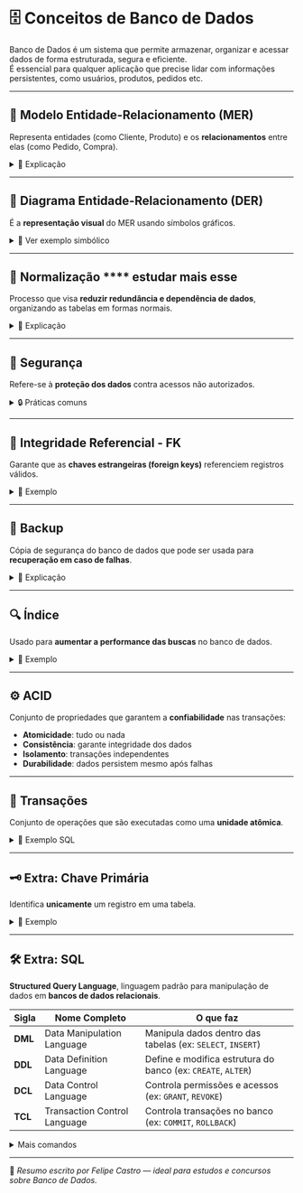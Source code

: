 # 🗄️ Conceitos de Banco de Dados

Banco de Dados é um sistema que permite armazenar, organizar e acessar dados de forma estruturada, segura e eficiente.  
É essencial para qualquer aplicação que precise lidar com informações persistentes, como usuários, produtos, pedidos etc.

---

## 🔗 Modelo Entidade-Relacionamento (MER)

Representa entidades (como Cliente, Produto) e os **relacionamentos** entre elas (como Pedido, Compra).

<details>
  <summary>💬 Explicação</summary>

Uma **entidade** representa algo do mundo real, com atributos próprios.  
Os **relacionamentos** mostram como essas entidades se conectam.

### Cardinalidade

Indica a quantidade de relacionamentos possíveis entre as entidades:

| Símbolo | Significado        |
| ------- | ------------------ |
| 1:1     | Um para um         |
| 1:N     | Um para muitos     |
| N:1     | Muitos para um     |
| N:N     | Muitos para muitos |

```diff
[Cliente]     1:N      [Pedido]        N:1       [Pagamento]
+ id         ---->     + id           ---->      + id
+ nome                 + data                    + valor
+ email                + cliente_id              + pedido_id

```

</details>

---

## 🧾 Diagrama Entidade-Relacionamento (DER)

É a **representação visual** do MER usando símbolos gráficos.

<details>
  <summary>📌 Ver exemplo simbólico</summary>

- 🟦 Retângulo → Entidade
- 🔵 Elipse → Atributo
- 🔷 Losango → Relacionamento
- ➖ Linha → Conexão entre eles

</details>

---

## 🧹 Normalização \*\*\*\* estudar mais esse

Processo que visa **reduzir redundância e dependência de dados**, organizando as tabelas em formas normais.

<details>
  <summary>💬 Explicação</summary>

Existem várias formas normais (1FN, 2FN, 3FN...).  
A ideia é **evitar repetição de dados**, separar em tabelas distintas e manter consistência.

</details>

---

## 🔐 Segurança

Refere-se à **proteção dos dados** contra acessos não autorizados.

<details>
  <summary>🔒 Práticas comuns</summary>

- Controle de acesso com permissões
- Criptografia de dados sensíveis
- Hash de senhas e códigos sensíveis
- Backup e auditoria

</details>

---

## 🔄 Integridade Referencial - FK

Garante que as **chaves estrangeiras (foreign keys)** referenciem registros válidos.

<details>
  <summary>📌 Exemplo</summary>

Se um pedido tem uma coluna `cliente_id`, o valor dela deve existir na tabela `clientes`.

</details>

---

## 💾 Backup

Cópia de segurança do banco de dados que pode ser usada para **recuperação em caso de falhas**.

<details>
  <summary>💬 Explicação</summary>

Pode ser feito manualmente ou de forma automatizada, e armazenado em locais diferentes (nuvem, servidor local).

</details>

---

## 🔍 Índice

Usado para **aumentar a performance das buscas** no banco de dados.

<details>
  <summary>📌 Exemplo</summary>

Criar um índice em uma coluna como `email` pode acelerar a consulta:

```sql
CREATE INDEX idx_email ON usuarios(email);
```

</details>

---

## ⚙️ ACID

Conjunto de propriedades que garantem a **confiabilidade** nas transações:

- **Atomicidade**: tudo ou nada
- **Consistência**: garante integridade dos dados
- **Isolamento**: transações independentes
- **Durabilidade**: dados persistem mesmo após falhas

---

## 🔁 Transações

Conjunto de operações que são executadas como uma **unidade atômica**.

<details>
  <summary>📌 Exemplo SQL</summary>

```sql
BEGIN;

UPDATE contas SET saldo = saldo - 100 WHERE id = 1;
UPDATE contas SET saldo = saldo + 100 WHERE id = 2;

COMMIT;
```

</details>

---

## 🗝️ Extra: Chave Primária

Identifica **unicamente** um registro em uma tabela.

<details>
  <summary>📌 Exemplo</summary>

```sql
CREATE TABLE clientes (
  id SERIAL PRIMARY KEY,
  nome TEXT
);
```

</details>

---

## 🛠️ Extra: SQL

**Structured Query Language**, linguagem padrão para manipulação de dados em **bancos de dados relacionais**.

| Sigla   | Nome Completo                | O que faz                                                    |
| ------- | ---------------------------- | ------------------------------------------------------------ |
| **DML** | Data Manipulation Language   | Manipula dados dentro das tabelas (ex: `SELECT`, `INSERT`)   |
| **DDL** | Data Definition Language     | Define e modifica estrutura do banco (ex: `CREATE`, `ALTER`) |
| **DCL** | Data Control Language        | Controla permissões e acessos (ex: `GRANT`, `REVOKE`)        |
| **TCL** | Transaction Control Language | Controla transações no banco (ex: `COMMIT`, `ROLLBACK`)      |

<details>
<summary>Mais comandos</summary>

### 📌 Comandos Básicos (DML - Manipulação de Dados)

| Comando | Função                    |
| ------- | ------------------------- |
| SELECT  | Consulta/busca dados      |
| INSERT  | Insere novos registros    |
| UPDATE  | Atualiza dados existentes |
| DELETE  | Remove registros          |

---

### 🏗️ Comandos de Definição de Dados (DDL)

| Comando  | Função                                               |
| -------- | ---------------------------------------------------- |
| CREATE   | Cria banco, tabelas, views, etc.                     |
| ALTER    | Altera estrutura de uma tabela                       |
| DROP     | Exclui banco, tabela ou view                         |
| TRUNCATE | Remove todos os dados da tabela (sem log de remoção) |

---

### 🔐 Comandos de Controle de Permissão (DCL)

| Comando | Função                        |
| ------- | ----------------------------- |
| GRANT   | Concede permissões a usuários |
| REVOKE  | Remove permissões de usuários |

---

### 🔄 Comandos de Controle de Transação (TCL)

| Comando   | Função                                |
| --------- | ------------------------------------- |
| BEGIN     | Inicia uma transação                  |
| COMMIT    | Confirma as alterações da transação   |
| ROLLBACK  | Desfaz alterações em caso de erro     |
| SAVEPOINT | Define um ponto para possível retorno |

---

### 🔍 Comandos de Consulta Avançada

| Comando            | Função                                                              |
| ------------------ | ------------------------------------------------------------------- |
| WHERE              | Filtra os resultados da consulta                                    |
| ORDER BY           | Ordena os resultados (ASC ou DESC)                                  |
| GROUP BY           | Agrupa registros para funções agregadas (ex: `SUM`, `COUNT`, `AVG`) |
| HAVING             | Filtra grupos criados pelo `GROUP BY`                               |
| DISTINCT           | Remove duplicatas dos resultados                                    |
| LIMIT / OFFSET     | Controla a quantidade de registros retornados                       |
| BETWEEN            | Filtra valores dentro de um intervalo (ex: `BETWEEN 10 AND 100`)    |
| LIKE               | Busca por padrões de texto (ex: `LIKE '%nome%'`)                    |
| IN                 | Verifica se o valor está em uma lista (ex: `IN ('SP', 'RJ', 'MG')`) |
| IS NULL / NOT NULL | Verifica se valores são nulos ou não                                |

---

### 🔗 Comandos de Junção (JOINs)

| Tipo de JOIN | Função                                                                      |
| ------------ | --------------------------------------------------------------------------- |
| INNER JOIN   | Retorna apenas os registros que têm correspondência nas duas tabelas        |
| LEFT JOIN    | Retorna todos os registros da tabela da esquerda, mesmo sem correspondência |
| RIGHT JOIN   | Retorna todos os registros da tabela da direita, mesmo sem correspondência  |
| FULL JOIN    | Retorna registros com ou sem correspondência nas duas tabelas               |
| SELF JOIN    | Junta a tabela com ela mesma                                                |

---

### 📦 Outros Recursos Úteis

| Comando    | Função                                                                           |
| ---------- | -------------------------------------------------------------------------------- |
| AS         | Define um alias (apelido) para colunas ou tabelas (ex: `SELECT nome AS cliente`) |
| WITH       | Define subconsultas temporárias nomeadas (CTE - Common Table Expression)         |
| CASE       | Estrutura condicional em uma consulta (como um `if`)                             |
| UNION      | Une os resultados de duas ou mais consultas (sem duplicatas)                     |
| UNION ALL  | Une os resultados de duas ou mais consultas (com duplicatas)                     |
| EXISTS     | Verifica se uma subconsulta retorna algum resultado                              |
| NOT EXISTS | Retorna se a subconsulta **não** retorna nenhum resultado                        |

---

🧠 **Dica**: Sempre combine esses comandos com boas práticas de índice e normalização para manter o desempenho e integridade do banco de dados.

</details>

</details>

---

📌 _Resumo escrito por Felipe Castro — ideal para estudos e concursos sobre Banco de Dados._
